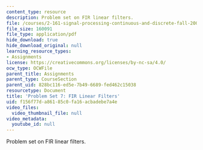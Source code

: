 ```yaml
---
content_type: resource
description: Problem set on FIR linear filters.
file: /courses/2-161-signal-processing-continuous-and-discrete-fall-2008/f156f77da86185c0fa16acbadebe7a4e_ps7.pdf
file_size: 160091
file_type: application/pdf
hide_download: true
hide_download_original: null
learning_resource_types:
- Assignments
license: https://creativecommons.org/licenses/by-nc-sa/4.0/
ocw_type: OCWFile
parent_title: Assignments
parent_type: CourseSection
parent_uid: 828bc116-ed5e-7b49-6689-fed462c15038
resourcetype: Document
title: 'Problem Set 7: FIR Linear Filters'
uid: f156f77d-a861-85c0-fa16-acbadebe7a4e
video_files:
  video_thumbnail_file: null
video_metadata:
  youtube_id: null
---
```

Problem set on FIR linear filters.